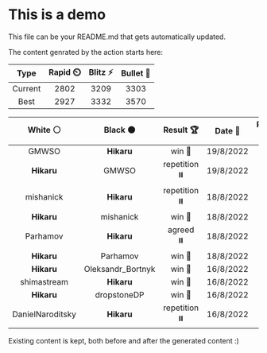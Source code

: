 # This is a demo

This file can be your README.md that gets automatically updated.

The content genrated by the action starts here:

<!--START_SECTION:chessStats-->
<!-- Automatically generated with https://github.com/Balastrong/chess-stats-action -->

| Type | Rapid ⏲️ | Blitz ⚡ | Bullet 🔫 |
|:---:|:---:|:---:|:---:|
| Current | 2802 | 3209 | 3303 |
| Best | 2927 | 3332 | 3570 |

| White ⚪ | Black ⚫ | Result 🏆 | Date 📅 | Position 🗺️ | Type 🕕 |
|:---:|:---:|:---:|:---:|:---:|:---:|
| GMWSO | **Hikaru** | win 🥇 | 19/8/2022 | <a href="http://www.ee.unb.ca/cgi-bin/tervo/fen.pl?select=3r2k1/1q3pp1/p4n1p/P4N2/1P1p4/3p2P1/2r4P/Q3RRK1 w - -">Link</a> | Rapid |
| **Hikaru** | GMWSO | repetition ⏸️ | 19/8/2022 | <a href="http://www.ee.unb.ca/cgi-bin/tervo/fen.pl?select=5k2/5P2/5b2/8/8/1Bp5/2K5/8 w - -">Link</a> | Rapid |
| mishanick | **Hikaru** | repetition ⏸️ | 18/8/2022 | <a href="http://www.ee.unb.ca/cgi-bin/tervo/fen.pl?select=5rk1/p5p1/1p1p2Qp/2pR4/7R/P1P4P/2B3PK/4r1q1 w - -">Link</a> | Rapid |
| **Hikaru** | mishanick | win 🥇 | 18/8/2022 | <a href="http://www.ee.unb.ca/cgi-bin/tervo/fen.pl?select=K7/8/8/8/8/6k1/R7/8 w - -">Link</a> | Rapid |
| Parhamov | **Hikaru** | agreed ⏸️ | 18/8/2022 | <a href="http://www.ee.unb.ca/cgi-bin/tervo/fen.pl?select=6k1/4R1p1/2r1p2p/2P5/4pP2/6P1/7P/6K1 w - -">Link</a> | Rapid |
| **Hikaru** | Parhamov | win 🥇 | 18/8/2022 | <a href="http://www.ee.unb.ca/cgi-bin/tervo/fen.pl?select=2rrkbQ1/3pnpN1/pp2q3/3R2N1/2P5/1P2P2P/PB6/6K1 b - -">Link</a> | Rapid |
| **Hikaru** | Oleksandr_Bortnyk | win 🥇 | 16/8/2022 | <a href="http://www.ee.unb.ca/cgi-bin/tervo/fen.pl?select=7Q/5Q2/2k5/4P3/5P2/8/3q2PK/8 b - -">Link</a> | Blitz |
| shimastream | **Hikaru** | win 🥇 | 16/8/2022 | <a href="http://www.ee.unb.ca/cgi-bin/tervo/fen.pl?select=6k1/8/P1p2p2/4pNp1/3p1nP1/5PK1/4q2R/Q3b3 w - -">Link</a> | Blitz |
| **Hikaru** | dropstoneDP | win 🥇 | 16/8/2022 | <a href="http://www.ee.unb.ca/cgi-bin/tervo/fen.pl?select=7k/5pp1/7p/1ppBpQ2/3qP3/3P4/4K3/1R6 b - -">Link</a> | Blitz |
| DanielNaroditsky | **Hikaru** | repetition ⏸️ | 16/8/2022 | <a href="http://www.ee.unb.ca/cgi-bin/tervo/fen.pl?select=r1b1kb1r/ppp2ppp/3q4/8/P2Q4/8/1PP2PPP/RNB2RK1 w kq -">Link</a> | Blitz |

<!--END_SECTION:chessStats-->

Existing content is kept, both before and after the generated content :)
